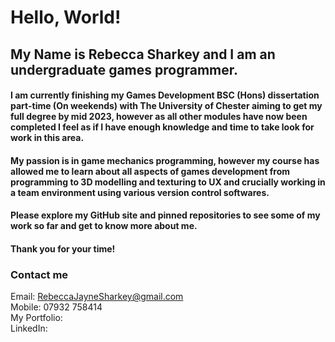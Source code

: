 # Hello, World!

<!--
**RebeccaSharkey/RebeccaSharkey** is a ✨ _special_ ✨ repository because its `README.md` (this file) appears on your GitHub profile.

Here are some ideas to get you started:

- 🔭 I’m currently working on ...
- 🌱 I’m currently learning ...
- 👯 I’m looking to collaborate on ...
- 🤔 I’m looking for help with ...
- 💬 Ask me about ...
- 📫 How to reach me: ...
- 😄 Pronouns: ...
- ⚡ Fun fact: ...
-->

## My Name is Rebecca Sharkey and I am an undergraduate games programmer. 

#### I am currently finishing my Games Development BSC (Hons) dissertation part-time (On weekends) with The University of Chester aiming to get my full degree by mid 2023, however as all other modules have now been completed I feel as if I have enough knowledge and time to take look for work in this area.
#### My passion is in game mechanics programming, however my course has allowed me to learn about all aspects of games development from programming to 3D modelling and texturing to UX and crucially working in a team environment using various version control softwares.
#### Please explore my GitHub site and pinned repositories to see some of my work so far and get to know more about me.
#### Thank you for your time!

### Contact me
Email: RebeccaJayneSharkey@gmail.com\
Mobile: 07932 758414\
My Portfolio:\
LinkedIn:
